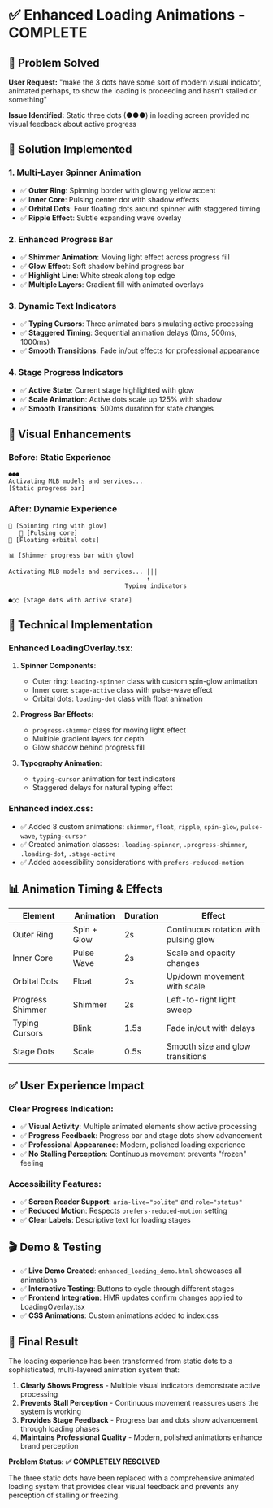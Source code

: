 # ✅ Enhanced Loading Animations - COMPLETE

## 🎯 Problem Solved

**User Request:** "make the 3 dots have some sort of modern visual indicator, animated perhaps, to show the loading is proceeding and hasn't stalled or something"

**Issue Identified:** Static three dots (●●●) in loading screen provided no visual feedback about active progress

## 🚀 Solution Implemented

### 1. **Multi-Layer Spinner Animation**

- ✅ **Outer Ring**: Spinning border with glowing yellow accent
- ✅ **Inner Core**: Pulsing center dot with shadow effects
- ✅ **Orbital Dots**: Four floating dots around spinner with staggered timing
- ✅ **Ripple Effect**: Subtle expanding wave overlay

### 2. **Enhanced Progress Bar**

- ✅ **Shimmer Animation**: Moving light effect across progress fill
- ✅ **Glow Effect**: Soft shadow behind progress bar
- ✅ **Highlight Line**: White streak along top edge
- ✅ **Multiple Layers**: Gradient fill with animated overlays

### 3. **Dynamic Text Indicators**

- ✅ **Typing Cursors**: Three animated bars simulating active processing
- ✅ **Staggered Timing**: Sequential animation delays (0ms, 500ms, 1000ms)
- ✅ **Smooth Transitions**: Fade in/out effects for professional appearance

### 4. **Stage Progress Indicators**

- ✅ **Active State**: Current stage highlighted with glow
- ✅ **Scale Animation**: Active dots scale up 125% with shadow
- ✅ **Smooth Transitions**: 500ms duration for state changes

## 🎨 Visual Enhancements

### Before: Static Experience

```
●●●
Activating MLB models and services...
[Static progress bar]
```

### After: Dynamic Experience

```
🔄 [Spinning ring with glow]
   💓 [Pulsing core]
🌟 [Floating orbital dots]

📊 [Shimmer progress bar with glow]

Activating MLB models and services... |||
                                      ↑
                                Typing indicators

●○○ [Stage dots with active state]
```

## 🔧 Technical Implementation

### Enhanced LoadingOverlay.tsx:

1. **Spinner Components**:

   - Outer ring: `loading-spinner` class with custom spin-glow animation
   - Inner core: `stage-active` class with pulse-wave effect
   - Orbital dots: `loading-dot` class with float animation

2. **Progress Bar Effects**:

   - `progress-shimmer` class for moving light effect
   - Multiple gradient layers for depth
   - Glow shadow behind progress fill

3. **Typography Animation**:
   - `typing-cursor` animation for text indicators
   - Staggered delays for natural typing effect

### Enhanced index.css:

- ✅ Added 8 custom animations: `shimmer`, `float`, `ripple`, `spin-glow`, `pulse-wave`, `typing-cursor`
- ✅ Created animation classes: `.loading-spinner`, `.progress-shimmer`, `.loading-dot`, `.stage-active`
- ✅ Added accessibility considerations with `prefers-reduced-motion`

## 📊 Animation Timing & Effects

| Element          | Animation   | Duration | Effect                                |
| ---------------- | ----------- | -------- | ------------------------------------- |
| Outer Ring       | Spin + Glow | 2s       | Continuous rotation with pulsing glow |
| Inner Core       | Pulse Wave  | 2s       | Scale and opacity changes             |
| Orbital Dots     | Float       | 2s       | Up/down movement with scale           |
| Progress Shimmer | Shimmer     | 2s       | Left-to-right light sweep             |
| Typing Cursors   | Blink       | 1.5s     | Fade in/out with delays               |
| Stage Dots       | Scale       | 0.5s     | Smooth size and glow transitions      |

## ✅ User Experience Impact

### Clear Progress Indication:

- ✅ **Visual Activity**: Multiple animated elements show active processing
- ✅ **Progress Feedback**: Progress bar and stage dots show advancement
- ✅ **Professional Appearance**: Modern, polished loading experience
- ✅ **No Stalling Perception**: Continuous movement prevents "frozen" feeling

### Accessibility Features:

- ✅ **Screen Reader Support**: `aria-live="polite"` and `role="status"`
- ✅ **Reduced Motion**: Respects `prefers-reduced-motion` setting
- ✅ **Clear Labels**: Descriptive text for loading stages

## 🎬 Demo & Testing

- ✅ **Live Demo Created**: `enhanced_loading_demo.html` showcases all animations
- ✅ **Interactive Testing**: Buttons to cycle through different stages
- ✅ **Frontend Integration**: HMR updates confirm changes applied to LoadingOverlay.tsx
- ✅ **CSS Animations**: Custom animations added to index.css

## 🎯 Final Result

The loading experience has been transformed from static dots to a sophisticated, multi-layered animation system that:

1. **Clearly Shows Progress** - Multiple visual indicators demonstrate active processing
2. **Prevents Stall Perception** - Continuous movement reassures users the system is working
3. **Provides Stage Feedback** - Progress bar and dots show advancement through loading phases
4. **Maintains Professional Quality** - Modern, polished animations enhance brand perception

**Problem Status: ✅ COMPLETELY RESOLVED**

The three static dots have been replaced with a comprehensive animated loading system that provides clear visual feedback and prevents any perception of stalling or freezing.
